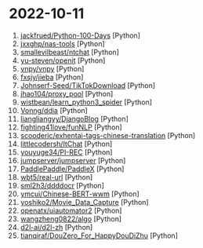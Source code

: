 # 2022-10-11

1. [jackfrued/Python-100-Days](https://github.com/jackfrued/Python-100-Days "Python - 100天从新手到大师") [Python]
2. [jxxghp/nas-tools](https://github.com/jxxghp/nas-tools "NAS媒体库资源归集、整理自动化工具") [Python]
3. [smallevilbeast/ntchat](https://github.com/smallevilbeast/ntchat "微信SDK, Python微信机器人SDK, Python微信WebApi接口") [Python]
4. [yu-steven/openit](https://github.com/yu-steven/openit "致力于打造免费无感的翻墙环境") [Python]
5. [vnpy/vnpy](https://github.com/vnpy/vnpy "基于Python的开源量化交易平台开发框架") [Python]
6. [fxsjy/jieba](https://github.com/fxsjy/jieba "结巴中文分词") [Python]
7. [Johnserf-Seed/TikTokDownload](https://github.com/Johnserf-Seed/TikTokDownload "抖音去水印视频批量下载") [Python]
8. [jhao104/proxy_pool](https://github.com/jhao104/proxy_pool "Python爬虫代理IP池(proxy pool)") [Python]
9. [wistbean/learn_python3_spider](https://github.com/wistbean/learn_python3_spider "python爬虫教程系列、从0到1学习python爬虫，包括浏览器抓包，手机APP抓包，如 fiddler、mitmproxy，各种爬虫涉及的模块的使用，如：requests、beautifulSoup、selenium、appium、scrapy等，以及IP代理，验证码识别，Mysql，MongoDB数据库的python使用，多线程多进程爬虫的使用，css 爬虫加密逆向破解，JS爬虫逆向，分布式爬虫，爬虫项目实战实例等") [Python]
10. [Vonng/ddia](https://github.com/Vonng/ddia "《Designing Data-Intensive Application》DDIA中文翻译") [Python]
11. [liangliangyy/DjangoBlog](https://github.com/liangliangyy/DjangoBlog "🍺基于Django的博客系统") [Python]
12. [fighting41love/funNLP](https://github.com/fighting41love/funNLP "中英文敏感词、语言检测、中外手机/电话归属地/运营商查询、名字推断性别、手机号抽取、身份证抽取、邮箱抽取、中日文人名库、中文缩写库、拆字词典、词汇情感值、停用词、反动词表、暴恐词表、繁简体转换、英文模拟中文发音、汪峰歌词生成器、职业名称词库、同义词库、反义词库、否定词库、汽车品牌词库、汽车零件词库、连续英文切割、各种中文词向量、公司名字大全、古诗词库、IT词库、财经词库、成语词库、地名词库、历史名人词库、诗词词库、医学词库、饮食词库、法律词库、汽车词库、动物词库、中文聊天语料、中文谣言数据、百度中文问答数据集、句子相似度匹配算法集合、bert资源、文本生成&摘要相关工具、cocoNLP信息抽取工具、国内电话号码正则匹配、清华大学XLORE:中英文跨语言百科知识图谱、清华大学人工智能技术…") [Python]
13. [scooderic/exhentai-tags-chinese-translation](https://github.com/scooderic/exhentai-tags-chinese-translation "E-Hentai/ExHentai 全部 TAGs 中文翻译") [Python]
14. [littlecodersh/ItChat](https://github.com/littlecodersh/ItChat "A complete and graceful API for Wechat. 微信个人号接口、微信机器人及命令行微信，三十行即可自定义个人号机器人。") [Python]
15. [youyuge34/PI-REC](https://github.com/youyuge34/PI-REC "🔥 PI-REC: Progressive Image Reconstruction Network With Edge and Color Domain. 🔥 图像翻译，条件GAN，AI绘画") [Python]
16. [jumpserver/jumpserver](https://github.com/jumpserver/jumpserver "JumpServer 是广受欢迎的开源堡垒机，是符合 4A 规范的专业运维安全审计系统。") [Python]
17. [PaddlePaddle/PaddleX](https://github.com/PaddlePaddle/PaddleX "PaddlePaddle End-to-End Development Toolkit（『飞桨』深度学习全流程开发工具）") [Python]
18. [wbt5/real-url](https://github.com/wbt5/real-url "获取斗鱼&虎牙&哔哩哔哩&抖音&快手等 58 个直播平台的真实流媒体地址(直播源)和弹幕，直播源可在 PotPlayer、flv.js 等播放器中播放。") [Python]
19. [sml2h3/ddddocr](https://github.com/sml2h3/ddddocr "带带弟弟 通用验证码识别OCR pypi版") [Python]
20. [ymcui/Chinese-BERT-wwm](https://github.com/ymcui/Chinese-BERT-wwm "Pre-Training with Whole Word Masking for Chinese BERT（中文BERT-wwm系列模型）") [Python]
21. [yoshiko2/Movie_Data_Capture](https://github.com/yoshiko2/Movie_Data_Capture "Local Movies Organizer") [Python]
22. [openatx/uiautomator2](https://github.com/openatx/uiautomator2 "Android Uiautomator2 Python Wrapper") [Python]
23. [wangzheng0822/algo](https://github.com/wangzheng0822/algo "数据结构和算法必知必会的50个代码实现") [Python]
24. [d2l-ai/d2l-zh](https://github.com/d2l-ai/d2l-zh "《动手学深度学习》：面向中文读者、能运行、可讨论。中英文版被60个国家的400所大学用于教学。") [Python]
25. [tianqiraf/DouZero_For_HappyDouDiZhu](https://github.com/tianqiraf/DouZero_For_HappyDouDiZhu "基于DouZero定制AI实战欢乐斗地主") [Python]
